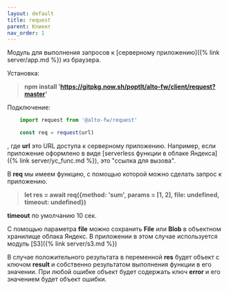 ```yaml
---
layout: default
title: request
parent: Клиент
nav_order: 1
---
```


Модуль для выполнения запросов к [серверному приложению]({% link server/app.md %}) из браузера.

Установка:

> **npm install 'https://gitpkg.now.sh/poptlt/alto-fw/client/request?master'**

Подключение:

```javascript
    import request from '@alto-fw/request'

    const req = request(url)
```

, где **url** это URL доступа к серверному приложению. Например, если приложение оформлено в виде [serverless функции
в облаке Яндекса]({% link server/yc_func.md %}), это "ссылка для вызова".

В **req** мы имеем функцию, с помощью которой можно сделать запрос к приложению.

> **let res = await req({method: 'sum', params = [1, 2], file: undefined, timeout: undefined})**

**timeout** по умолчанию 10 сек.

С помощью параметра **file** можно сохранить **File** или **Blob** в объектном хранилище облака Яндекс. 
В приложении в этом случае используется модуль [S3]({% link server/s3.md %})

В случае положительного результата в переменной **res** будет объект с ключом **result** и собственно результатом 
выполнения функции в его значении. При любой ошибке объект будет содержать ключ **error** и его значением будет
объект ошибки.


